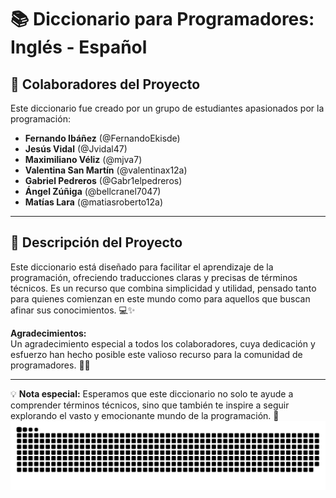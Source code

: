 # 📚 Diccionario para Programadores: Inglés - Español

## 👥 Colaboradores del Proyecto
Este diccionario fue creado por un grupo de estudiantes apasionados por la programación:

- **Fernando Ibáñez**  (@FernandoEkisde)
- **Jesús Vidal**  (@Jvidal47)
- **Maximiliano Véliz**  (@mjva7)
- **Valentina San Martín**  (@valentinax12a)
- **Gabriel Pedreros**  (@Gabr1elpedreros)
- **Ángel Zúñiga**  (@bellcranel7047)
- **Matías Lara**  (@matiasroberto12a)

---

## 📖 Descripción del Proyecto
Este diccionario está diseñado para facilitar el aprendizaje de la programación, ofreciendo traducciones claras y precisas de términos técnicos. Es un recurso que combina simplicidad y utilidad, pensado tanto para quienes comienzan en este mundo como para aquellos que buscan afinar sus conocimientos. 💻✨

**Agradecimientos:**  
Un agradecimiento especial a todos los colaboradores, cuya dedicación y esfuerzo han hecho posible este valioso recurso para la comunidad de programadores. 🙌🎉

---

💡 **Nota especial:** Esperamos que este diccionario no solo te ayude a comprender términos técnicos, sino que también te inspire a seguir explorando el vasto y emocionante mundo de la programación. 🚀
<img src="https://raw.githubusercontent.com/Platane/snk/output/github-contribution-grid-snake.svg" alt="Snake animation" />
